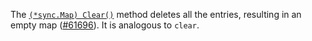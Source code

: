The [`(*sync.Map) Clear()`](//sync#Map.Clear) method deletes
all the entries, resulting in an empty map
([#61696](https://github.com/golang/go/issues/61696)).
It is analogous to `clear`.